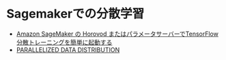 # Sagemakerでの分散学習
- [Amazon SageMaker の Horovod またはパラメータサーバーでTensorFlow 分散トレーニングを簡単に起動する](https://aws.amazon.com/jp/blogs/news/launching-tensorflow-distributed-training-easily-with-horovod-or-parameter-servers-in-amazon-sagemaker/)
- [PARALLELIZED DATA DISTRIBUTION](https://sagemaker-workshop.com/builtin/parallelized.html)
